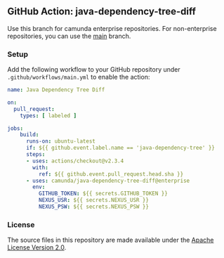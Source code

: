## GitHub Action: java-dependency-tree-diff

Use this branch for camunda enterprise repositories.
For non-enterprise repositories, you can use the [main](https://github.com/camunda/java-dependency-tree-diff/tree/main) branch.

### Setup

Add the following workflow to your GitHub repository under `.github/workflows/main.yml` to enable the action:

```yaml
name: Java Dependency Tree Diff

on:
  pull_request:
    types: [ labeled ]

jobs:
    build:
      runs-on: ubuntu-latest
      if: ${{ github.event.label.name == 'java-dependency-tree' }}
      steps:
      - uses: actions/checkout@v2.3.4
        with:
          ref: ${{ github.event.pull_request.head.sha }}
      - uses: camunda/java-dependency-tree-diff@enterprise
        env:
          GITHUB_TOKEN: ${{ secrets.GITHUB_TOKEN }}
          NEXUS_USR: ${{ secrets.NEXUS_USR }}
          NEXUS_PSW: ${{ secrets.NEXUS_PSW }}
```

### License

The source files in this repository are made available under the [Apache License Version 2.0](./LICENSE).
